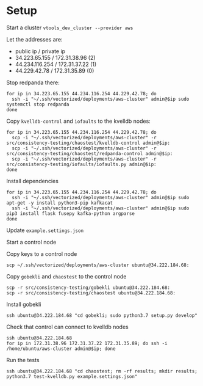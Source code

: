 # Setup

Start a cluster `vtools_dev_cluster --provider aws`

Let the addresses are:

- public ip / private ip
- 34.223.65.155 / 172.31.38.96 (2)
- 44.234.116.254 / 172.31.37.22 (1)
- 44.229.42.78 / 172.31.35.89 (0)

Stop redpanda there:

    for ip in 34.223.65.155 44.234.116.254 44.229.42.78; do 
      ssh -i "~/.ssh/vectorized/deployments/aws-cluster" admin@$ip sudo systemctl stop redpanda
    done

Copy `kvelldb-control` and `iofaults` to the kvelldb nodes:

    for ip in 34.223.65.155 44.234.116.254 44.229.42.78; do 
      scp -i "~/.ssh/vectorized/deployments/aws-cluster" -r src/consistency-testing/chaostest/kvelldb-control admin@$ip:
      scp -i "~/.ssh/vectorized/deployments/aws-cluster" -r src/consistency-testing/chaostest/redpanda-control admin@$ip:
      scp -i "~/.ssh/vectorized/deployments/aws-cluster" -r src/consistency-testing/iofaults/iofaults.py admin@$ip:
    done

Install dependencies

    for ip in 34.223.65.155 44.234.116.254 44.229.42.78; do 
      ssh -i "~/.ssh/vectorized/deployments/aws-cluster" admin@$ip sudo apt-get -y install python3-pip kafkacat
      ssh -i "~/.ssh/vectorized/deployments/aws-cluster" admin@$ip sudo pip3 install flask fusepy kafka-python argparse
    done

Update `example.settings.json`

Start a control node

Copy keys to a control node

    scp ~/.ssh/vectorized/deployments/aws-cluster ubuntu@34.222.184.68:

Copy `gobekli` and `chaostest` to the control node

    scp -r src/consistency-testing/gobekli ubuntu@34.222.184.68:
    scp -r src/consistency-testing/chaostest ubuntu@34.222.184.68:

Install gobekli

    ssh ubuntu@34.222.184.68 "cd gobekli; sudo python3.7 setup.py develop"

Check that control can connect to kvelldb nodes

    ssh ubuntu@34.222.184.68
    for ip in 172.31.38.96 172.31.37.22 172.31.35.89; do ssh -i /home/ubuntu/aws-cluster admin@$ip; done

Run the tests

    ssh ubuntu@34.222.184.68 "cd chaostest; rm -rf results; mkdir results; python3.7 test-kvelldb.py example.settings.json"